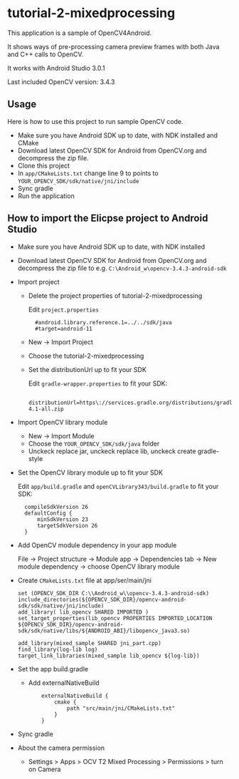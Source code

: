 tutorial-2-mixedprocessing
=================================

This application is a sample of OpenCV4Android.

It shows ways of  pre-processing camera preview frames with both Java and C++ calls to OpenCV.

It works with Android Studio 3.0.1

Last included OpenCV version: 3.4.3



Usage
-----

Here is how to use this project to run sample OpenCV code.

* Make sure you have Android SDK up to date, with NDK installed and CMake
* Download latest OpenCV SDK for Android from OpenCV.org and decompress the zip file.
* Clone this project
* In `app/CMakeLists.txt` change line 9 to points to `YOUR_OPENCV_SDK/sdk/native/jni/include`
* Sync gradle
* Run the application


How to import the Elicpse project to Android Studio
----------------------------------------------------

* Make sure you have Android SDK up to date, with NDK installed
* Download latest OpenCV SDK for Android from OpenCV.org and decompress the zip file to 
  e.g. `C:\Android_w\opencv-3.4.3-android-sdk`

* Import project
  * Delete the project properties of tutorial-2-mixedprocessing

      Edit `project.properties`
      ```
        #android.library.reference.1=../../sdk/java
        #target=android-11
      ```

  * New -> Import Project
  * Choose the tutorial-2-mixedprocessing
  * Set the distributionUrl up to fit your SDK

      Edit `gradle-wrapper.properties` to fit your SDK:
      ```
        distributionUrl=https\://services.gradle.org/distributions/gradle-4.1-all.zip

      ```

* Import OpenCV library module
  * New -> Import Module
  * Choose the `YOUR_OPENCV_SDK/sdk/java` folder
  * Unckeck replace jar, unckeck replace lib, unckeck create gradle-style

* Set the OpenCV library module up to fit your SDK

  Edit `app/build.gradle` and `openCVLibrary343/build.gradle` to fit your SDK:

  ```
    compileSdkVersion 26
    defaultConfig {
        minSdkVersion 23
        targetSdkVersion 26
    }
  ```

* Add OpenCV module dependency in your app module

  File -> Project structure -> Module app -> Dependencies tab -> New module dependency -> choose OpenCV library module

* Create `CMakeLists.txt` file at app/ser/main/jni

    ```
    set (OPENCV_SDK_DIR C:\\Android_w\\opencv-3.4.3-android-sdk)
    include_directories(${OPENCV_SDK_DIR}/opencv-android-sdk/sdk/native/jni/include)
    add_library( lib_opencv SHARED IMPORTED )
    set_target_properties(lib_opencv PROPERTIES IMPORTED_LOCATION ${OPENCV_SDK_DIR}/opencv-android-sdk/sdk/native/libs/${ANDROID_ABI}/libopencv_java3.so)

    add_library(mixed_sample SHARED jni_part.cpp)
    find_library(log-lib log)
    target_link_libraries(mixed_sample lib_opencv ${log-lib})
    ```

* Set the app build.gradle
  * Add externalNativeBuild
    ```
        externalNativeBuild {
            cmake {
                path "src/main/jni/CMakeLists.txt"
            }
        }
    ```

* Sync gradle

* About the camera permission
  * Settings > Apps > OCV T2 Mixed Processing > Permissions > turn on Camera

